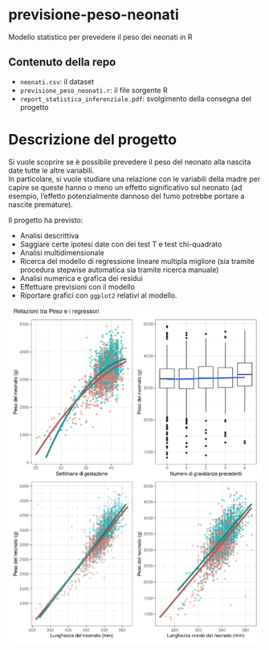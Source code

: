 # previsione-peso-neonati
Modello statistico per prevedere il peso dei neonati in R

## Contenuto della repo
* `neonati.csv`: il dataset
* `previsione_peso_neonati.r`: il file sorgente R
* `report_statistica_inferenziale.pdf`: svolgimento della consegna del progetto

# Descrizione del progetto
Si vuole scoprire se è possibile prevedere il peso del neonato alla nascita date tutte le altre variabili.  
In particolare, si vuole studiare una relazione con le variabili della madre per capire se queste hanno
o meno un effetto significativo sul neonato (ad esempio, l’effetto potenzialmente dannoso del fumo
potrebbe portare a nascite premature).  

Il progetto ha previsto:
* Analisi descrittiva
* Saggiare certe ipotesi date con dei test T e test chi-quadrato
* Analisi multidimensionale
* Ricerca del modello di regressione lineare multipla migliore (sia tramite procedura stepwise automatica sia tramite ricerca manuale)
* Analisi numerica e grafica dei residui
* Effettuare previsioni con il modello
* Riportare grafici con `ggplot2` relativi al modello.

![Grafici del modello](./last_plot.png)
